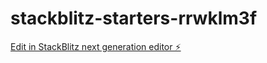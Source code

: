 # stackblitz-starters-rrwklm3f

[Edit in StackBlitz next generation editor ⚡️](https://stackblitz.com/~/github.com/playboiJV/stackblitz-starters-rrwklm3f)